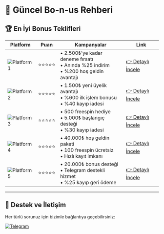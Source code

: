 # 💸 Güncel Bo-n-us Rehberi 

## 🏆 En İyi Bonus Teklifleri

| Platform | Puan | Kampanyalar | Link |
|----------|------|-------------|------|
| ![Platform1](https://betbigo.app/amp/img/padisahbet.gif) | ⭐⭐⭐⭐⭐ | • 2.500₺'ye kadar deneme fırsatı<br>• Anında %25 indirim<br>• %200 hoş geldin avantajı | [👉 Detaylı İncele](https://t2m.io/FZcxBeK) |
| ![Platform2](https://betbigo.app/amp/img/asdasdasd12345.png) | ⭐⭐⭐⭐⭐ | • 1.500₺ yeni üyelik avantajı<br>• %600 ilk işlem bonusu<br>• %40 kayıp iadesi | [👉 Detaylı İncele](https://t2m.io/lanetkeltarafbet) |
| ![Platform3](https://betbigo.app/amp/img/asdasdas1234.png) | ⭐⭐⭐⭐⭐ | • 500 freespin hediye<br>• 5.000₺ başlangıç desteği<br>• %30 kayıp iadesi | [👉 Detaylı İncele](https://t2m.io/lanetkelbetkom) |
| ![Platform4](https://betbigo.app/amp/img/bettilt-100x40-1.png) | ⭐⭐⭐⭐⭐ | • 40.000₺ hoş geldin paketi<br>• 100 freespin ücretsiz<br>• Hızlı kayıt imkanı | [👉 Detaylı İncele](https://t2m.io/lanetkelbettilt) |
| ![Platform5](https://betbigo.app/amp/img/casinogram-logo-100x40-1.png) | ⭐⭐⭐⭐⭐ | • 20.000₺ bonus desteği<br>• Telegram destekli hizmet<br>• %25 kayıp geri ödeme | [👉 Detaylı İncele](https://t2m.io/sHebjFv) |

---

## 📩 Destek ve İletişim

Her türlü sorunuz için bizimle bağlantıya geçebilirsiniz:

[![Telegram](https://cdn-icons-png.flaticon.com/512/2111/2111646.png)](https://t.me/hamdiresmi)
